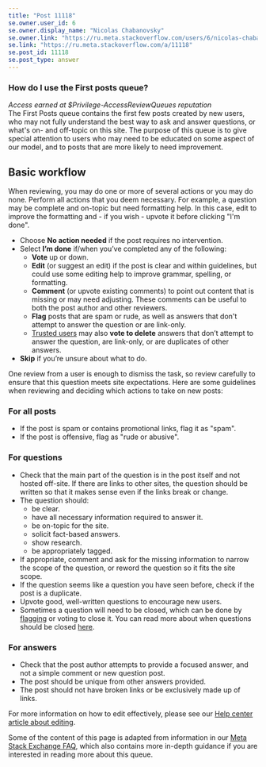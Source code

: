 ```yaml
---
title: "Post 11118"
se.owner.user_id: 6
se.owner.display_name: "Nicolas Chabanovsky"
se.owner.link: "https://ru.meta.stackoverflow.com/users/6/nicolas-chabanovsky"
se.link: "https://ru.meta.stackoverflow.com/a/11118"
se.post_id: 11118
se.post_type: answer
---
```

<h3>How do I use the First posts queue?</h3>
<p><em>Access earned at $Privilege-AccessReviewQueues reputation</em><br />
The First Posts queue contains the first few posts created by new users, who may
not fully understand the best way to ask and answer questions, or
what's on- and off-topic on this site. The purpose of this queue is to
give special attention to users who may need to be educated on some
aspect of our model, and to posts that are more likely to need
improvement.</p>
<h2>Basic workflow</h2>
<p>When reviewing, you may do one or more of several actions or you may do none. Perform all actions that you deem
necessary. For example, a question may be complete and on-topic but
need formatting help. In this case, edit to improve the formatting and - if you wish - upvote it before clicking &quot;I'm done&quot;.</p>
<ul>
<li>Choose <strong>No action needed</strong> if the post requires no intervention.</li>
<li>Select <strong>I’m done</strong> if/when you’ve completed any
of the following:
<ul>
<li><strong>Vote</strong> up or down.</li>
<li><strong>Edit</strong> (or suggest an edit) if the
post is clear and within guidelines, but could use some editing help to
improve grammar, spelling, or formatting.</li>
<li><strong>Comment</strong> (or upvote existing comments) to point out content
that is missing or may need adjusting. These comments can be useful to
both the post author and other reviewers.</li>
<li><strong>Flag</strong> posts that are spam or rude, as well as answers that don't attempt to answer the question or are link-only.</li>
<li><a href="/help/privileges/trusted-user">Trusted users</a> may also <strong>vote to delete</strong> answers that don’t attempt to answer the question, are link-only, or are duplicates of other answers.</li>
</ul>
</li>
<li><strong>Skip</strong> if you’re unsure about what to do.</li>
</ul>
<p>One review from a user is enough to dismiss the task, so review
carefully to ensure that this question meets site expectations. Here
are some guidelines when reviewing and deciding which actions to take
on new posts:</p>
<h3>For all posts</h3>
<ul>
<li>If the post is spam or contains promotional links, flag it as &quot;spam&quot;.</li>
<li>If the post is offensive, flag as &quot;rude or abusive&quot;.</li>
</ul>
<h3>For questions</h3>
<ul>
<li>Check that the main part of the question is in the post itself and not hosted off-site. If there are links to other
sites, the question should be written so that it makes sense even if
the links break or change.</li>
<li>The question should:
<ul>
<li>be clear.</li>
<li>have all necessary information required to answer it.</li>
<li>be on-topic for the site.</li>
<li>solicit fact-based answers.</li>
<li>show research.</li>
<li>be appropriately tagged.</li>
</ul>
</li>
<li>If appropriate, comment and ask for the missing information to narrow the
scope of the question, or reword the question so it fits the site
scope.</li>
<li>If the question seems like a question you have seen before,
check if the post is a duplicate.</li>
<li>Upvote good, well-written questions
to encourage new users.</li>
<li>Sometimes a question will need to be closed,
which can be done by <a href="/help/privileges/flag-posts">flagging</a> or
voting to close it. You can read
more about when questions should be closed
<a href="/help/closed-questions">here</a>.</li>
</ul>
<h3>For answers</h3>
<ul>
<li>Check that the post author attempts to provide a focused answer, and not a simple comment or new question post.</li>
<li>The post should be unique from other answers provided.</li>
<li>The post should
not have broken links or be exclusively made up of links.</li>
</ul>
<p>For more information on how to edit effectively, please see our <a href="/help/editing">Help
center article about editing</a>.</p>
<p>Some of the content of this page is adapted from information in our
<a href="https://meta.stackexchange.com/a/180030">Meta Stack Exchange FAQ</a>, which also contains more in-depth
guidance if you are interested in reading more about this queue.</p>

